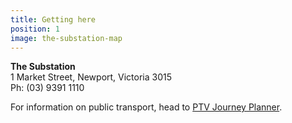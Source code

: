 ```yaml
---
title: Getting here
position: 1
image: the-substation-map
---
```


**The Substation**<br>
1 Market Street, Newport, Victoria 3015<br>
Ph: (03) 9391 1110<br>

For information on public transport, head to [PTV Journey Planner](http://ptv.vic.gov.au/journey#jpsearch%5Baction%5D=showPlanner).
